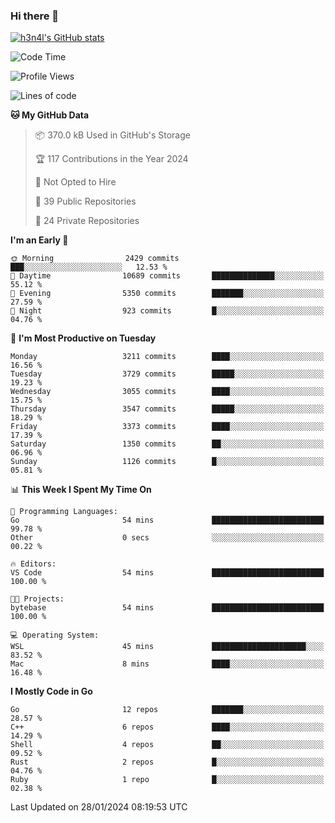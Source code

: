 ### Hi there 👋

[![h3n4l's GitHub stats](https://github-readme-stats.vercel.app/api?username=h3n4l&count_private=true&show_icons=true&theme=radical)](https://github.com/h3n4l/github-readme-stats)

<!--START_SECTION:waka-->
![Code Time](http://img.shields.io/badge/Code%20Time-1%2C833%20hrs%202%20mins-blue)

![Profile Views](http://img.shields.io/badge/Profile%20Views-1-blue)

![Lines of code](https://img.shields.io/badge/From%20Hello%20World%20I%27ve%20Written-5.5%20million%20lines%20of%20code-blue)

**🐱 My GitHub Data** 

> 📦 370.0 kB Used in GitHub's Storage 
 > 
> 🏆 117 Contributions in the Year 2024
 > 
> 🚫 Not Opted to Hire
 > 
> 📜 39 Public Repositories 
 > 
> 🔑 24 Private Repositories 
 > 
**I'm an Early 🐤** 

```text
🌞 Morning                2429 commits        ███░░░░░░░░░░░░░░░░░░░░░░   12.53 % 
🌆 Daytime                10689 commits       ██████████████░░░░░░░░░░░   55.12 % 
🌃 Evening                5350 commits        ███████░░░░░░░░░░░░░░░░░░   27.59 % 
🌙 Night                  923 commits         █░░░░░░░░░░░░░░░░░░░░░░░░   04.76 % 
```
📅 **I'm Most Productive on Tuesday** 

```text
Monday                   3211 commits        ████░░░░░░░░░░░░░░░░░░░░░   16.56 % 
Tuesday                  3729 commits        █████░░░░░░░░░░░░░░░░░░░░   19.23 % 
Wednesday                3055 commits        ████░░░░░░░░░░░░░░░░░░░░░   15.75 % 
Thursday                 3547 commits        █████░░░░░░░░░░░░░░░░░░░░   18.29 % 
Friday                   3373 commits        ████░░░░░░░░░░░░░░░░░░░░░   17.39 % 
Saturday                 1350 commits        ██░░░░░░░░░░░░░░░░░░░░░░░   06.96 % 
Sunday                   1126 commits        █░░░░░░░░░░░░░░░░░░░░░░░░   05.81 % 
```


📊 **This Week I Spent My Time On** 

```text
💬 Programming Languages: 
Go                       54 mins             █████████████████████████   99.78 % 
Other                    0 secs              ░░░░░░░░░░░░░░░░░░░░░░░░░   00.22 % 

🔥 Editors: 
VS Code                  54 mins             █████████████████████████   100.00 % 

🐱‍💻 Projects: 
bytebase                 54 mins             █████████████████████████   100.00 % 

💻 Operating System: 
WSL                      45 mins             █████████████████████░░░░   83.52 % 
Mac                      8 mins              ████░░░░░░░░░░░░░░░░░░░░░   16.48 % 
```

**I Mostly Code in Go** 

```text
Go                       12 repos            ███████░░░░░░░░░░░░░░░░░░   28.57 % 
C++                      6 repos             ████░░░░░░░░░░░░░░░░░░░░░   14.29 % 
Shell                    4 repos             ██░░░░░░░░░░░░░░░░░░░░░░░   09.52 % 
Rust                     2 repos             █░░░░░░░░░░░░░░░░░░░░░░░░   04.76 % 
Ruby                     1 repo              █░░░░░░░░░░░░░░░░░░░░░░░░   02.38 % 
```




 Last Updated on 28/01/2024 08:19:53 UTC
<!--END_SECTION:waka-->

